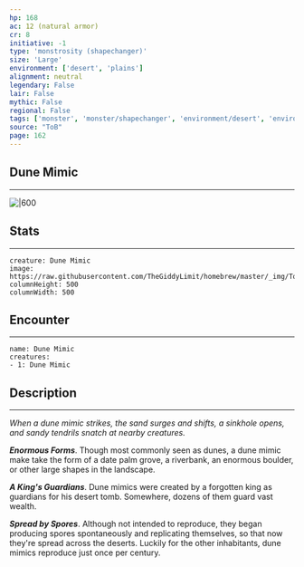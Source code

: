 ```yaml
---
hp: 168
ac: 12 (natural armor)
cr: 8
initiative: -1
type: 'monstrosity (shapechanger)'    
size: 'Large'
environment: ['desert', 'plains']
alignment: neutral
legendary: False
lair: False
mythic: False
regional: False
tags: ['monster', 'monster/shapechanger', 'environment/desert', 'environment/plains']
source: "ToB"
page: 162
---
```


## Dune Mimic
---

![|600](https://raw.githubusercontent.com/TheGiddyLimit/homebrew/master/_img/ToB/Dune%20Mimic.webp)

## Stats
---

```statblock
creature: Dune Mimic
image: https://raw.githubusercontent.com/TheGiddyLimit/homebrew/master/_img/ToB/token/Dune%20Mimic.png
columnHeight: 500
columnWidth: 500
```

## Encounter
---

```encounter-table
name: Dune Mimic
creatures:
- 1: Dune Mimic
```

## Description
---
_When a dune mimic strikes, the sand surges and shifts, a sinkhole opens, and sandy tendrils snatch at nearby creatures._

**_Enormous Forms_**. Though most commonly seen as dunes, a dune mimic make take the form of a date palm grove, a riverbank, an enormous boulder, or other large shapes in the landscape.

**_A King's Guardians_**. Dune mimics were created by a forgotten king as guardians for his desert tomb. Somewhere, dozens of them guard vast wealth.

**_Spread by Spores_**. Although not intended to reproduce, they began producing spores spontaneously and replicating themselves, so that now they're spread across the deserts. Luckily for the other inhabitants, dune mimics reproduce just once per century.






